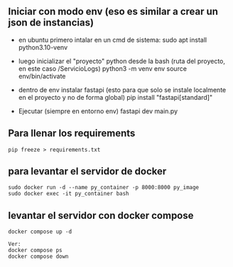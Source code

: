 ## Iniciar con modo env (eso es similar a crear un json de instancias)

* en ubuntu primero intalar en un cmd de sistema:
    sudo apt install python3.10-venv
* luego inicializar el "proyecto" python desde la bash (ruta del proyecto, en este caso /ServicioLogs)
    python3 -m venv env
    source env/bin/activate

* dentro de env instalar fastapi (esto para que solo se instale localmente en el proyecto y no de forma global)
    pip install "fastapi[standard]"

* Ejecutar (siempre en entorno env)
    fastapi dev main.py

## Para llenar los requirements
    pip freeze > requirements.txt

## para levantar el servidor de docker
    sudo docker run -d --name py_container -p 8000:8000 py_image
    sudo docker exec -it py_container bash

## levantar el servidor con docker compose
    docker compose up -d

    Ver:
    docker compose ps
    docker compose down
